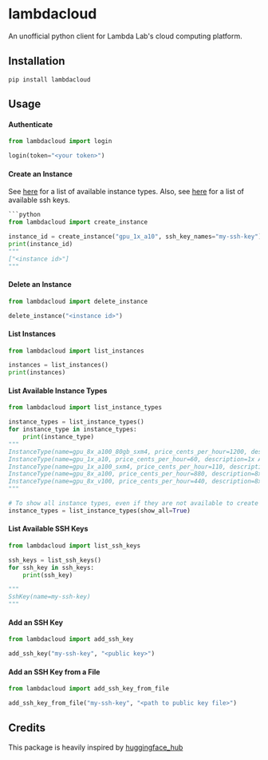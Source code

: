 # lambdacloud

An unofficial python client for Lambda Lab's cloud computing platform.

## Installation

```
pip install lambdacloud
```

## Usage

#### Authenticate

```python
from lambdacloud import login

login(token="<your token>")
```

#### Create an Instance

See [here](#list-available-instance-types) for a list of available instance types. Also, see [here](#list-available-ssh-keys) for a list of available ssh keys.

```python
```python
from lambdacloud import create_instance

instance_id = create_instance("gpu_1x_a10", ssh_key_names="my-ssh-key")
print(instance_id)
"""
["<instance id>"]
"""
```

#### Delete an Instance

```python
from lambdacloud import delete_instance

delete_instance("<instance id>")
```

#### List Instances

```python
from lambdacloud import list_instances

instances = list_instances()
print(instances)
```

#### List Available Instance Types

```python
from lambdacloud import list_instance_types

instance_types = list_instance_types()
for instance_type in instance_types:
    print(instance_type)
"""
InstanceType(name=gpu_8x_a100_80gb_sxm4, price_cents_per_hour=1200, description=8x A100 (80 GB SXM4))
InstanceType(name=gpu_1x_a10, price_cents_per_hour=60, description=1x A10 (24 GB PCIe))
InstanceType(name=gpu_1x_a100_sxm4, price_cents_per_hour=110, description=1x A100 (40 GB SXM4))
InstanceType(name=gpu_8x_a100, price_cents_per_hour=880, description=8x A100 (40 GB SXM4))
InstanceType(name=gpu_8x_v100, price_cents_per_hour=440, description=8x Tesla V100 (16 GB))
"""

# To show all instance types, even if they are not available to create
instance_types = list_instance_types(show_all=True)
```

#### List Available SSH Keys

```python
from lambdacloud import list_ssh_keys

ssh_keys = list_ssh_keys()
for ssh_key in ssh_keys:
    print(ssh_key)

"""
SshKey(name=my-ssh-key)
"""
```

#### Add an SSH Key

```python
from lambdacloud import add_ssh_key

add_ssh_key("my-ssh-key", "<public key>")
```

#### Add an SSH Key from a File

```python
from lambdacloud import add_ssh_key_from_file

add_ssh_key_from_file("my-ssh-key", "<path to public key file>")
```

## Credits

This package is heavily inspired by [huggingface_hub](https://github.com/huggingface/huggingface_hub)
